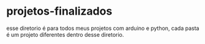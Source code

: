 # projetos-finalizados
esse diretorio é para todos meus projetos com arduino e python, cada pasta é um projeto diferentes dentro desse diretorio.
